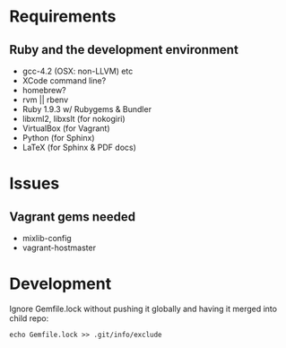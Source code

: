 # Requirements

## Ruby and the development environment
- gcc-4.2 (OSX: non-LLVM) etc
- XCode command line?
- homebrew?
- rvm || rbenv
- Ruby 1.9.3 w/ Rubygems & Bundler
- libxml2, libxslt (for nokogiri)
- VirtualBox (for Vagrant)
- Python (for Sphinx)
- LaTeX (for Sphinx & PDF docs)

# Issues

## Vagrant gems needed

 - mixlib-config
 - vagrant-hostmaster

# Development

Ignore Gemfile.lock without pushing it globally and having it merged
into child repo:

    echo Gemfile.lock >> .git/info/exclude

